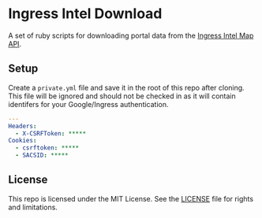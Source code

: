 # Ingress Intel Download

A set of ruby scripts for downloading portal data from the [Ingress Intel Map API]().

## Setup

Create a `private.yml` file and save it in the root of this repo after cloning. This file will be ignored and should not be checked in as it will contain identifers for your Google/Ingress authentication.

```yaml
---
Headers:
  - X-CSRFToken: *****
Cookies:
  - csrftoken: *****
  - SACSID: *****
```

## License

This repo is licensed under the MIT License. See the [LICENSE](LICENSE.md) file for rights and limitations.

